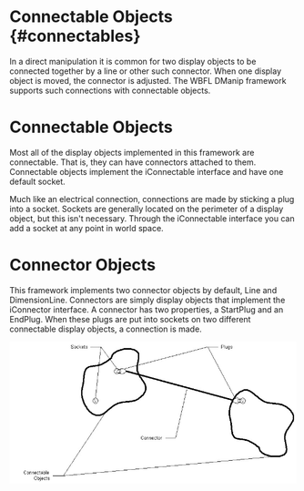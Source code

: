 # Connectable Objects {#connectables}

In a direct manipulation it is common for two display objects to be connected together by a line or other such connector. When one display object is moved, the connector is adjusted. The WBFL DManip framework supports such connections with connectable objects.

# Connectable Objects
Most all of the display objects implemented in this framework are connectable. That is, they can have connectors attached to them. Connectable objects implement the iConnectable interface and have one default socket.

Much like an electrical connection, connections are made by sticking a plug into a socket. Sockets are generally located on the perimeter of a display object, but this isn't necessary. Through the iConnectable interface you can add a socket at any point in world space.

# Connector Objects
This framework implements two connector objects by default, Line and DimensionLine. Connectors are simply display objects that implement the iConnector interface. A connector has two properties, a StartPlug and an EndPlug. When these plugs are put into sockets on two different connectable display objects, a connection is made.

![](Connections.jpg)
